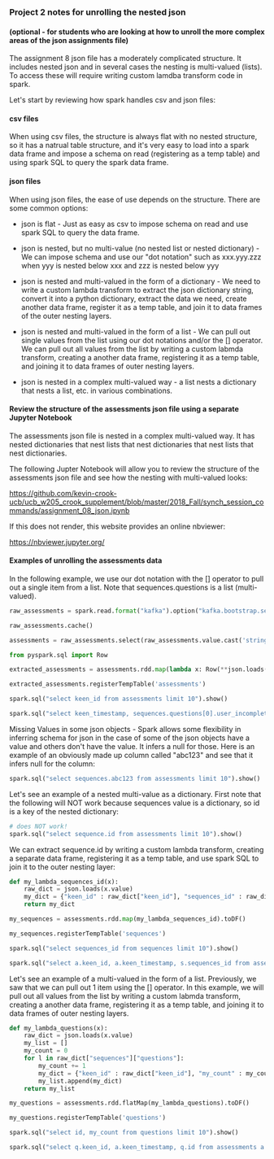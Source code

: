 ### Project 2 notes for unrolling the nested json  

#### (optional - for students who are looking at how to unroll the more complex areas of the json assignments file)

The assignment 8 json file has a moderately complicated structure.  It includes nested json and in several cases the nesting is multi-valued (lists).  To access these will require writing custom lamdba transform code in spark.

Let's start by reviewing how spark handles csv and json files:

#### csv files

When using csv files, the structure is always flat with no nested structure, so it has a natrual table structure, and it's very easy to load into a spark data frame and impose a schema on read (registering as a temp table) and using spark SQL to query the spark data frame.

#### json files

When using json files, the ease of use depends on the structure.  There are some common options:

* json is flat - Just as easy as csv to impose schema on read and use spark SQL to query the data frame.

* json is nested, but no multi-value (no nested list or nested dictionary) - We can impose schema and use our "dot notation" such as xxx.yyy.zzz when yyy is nested below xxx and zzz is nested below yyy

* json is nested and multi-valued in the form of a dictionary - We need to write a custom lambda transform to extract the json dictionary string, convert it into a python dictionary, extract the data we need, create another data frame, register it as a temp table, and join it to data frames of the outer nesting layers.

* json is nested and multi-valued in the form of a list - We can pull out single values from the list using our dot notations and/or the [] operator.  We can pull out all values from the list by writing a custom labmda transform, creating a another data frame, registering it as a temp table, and joining it to data frames of outer nesting layers.

* json is nested in a complex multi-valued way - a list nests a dictionary that nests a list, etc. in various combinations.

#### Review the structure of the assessments json file using a separate Jupyter Notebook

The assessments json file is nested in a complex multi-valued way.  It has nested dictionaries that nest lists that nest dictionaries that nest lists that nest dictionaries. 

The following Jupter Notebook will allow you to review the structure of the assessments json file and see how the nesting with multi-valued looks:

https://github.com/kevin-crook-ucb/ucb_w205_crook_supplement/blob/master/2018_Fall/synch_session_commands/assignment_08_json.ipynb

If this does not render, this website provides an online nbviewer:

https://nbviewer.jupyter.org/

#### Examples of unrolling the assessments data

In the following example, we use our dot notation with the [] operator to pull out a single item from a list.  Note that sequences.questions is a list (multi-valued).
```python
raw_assessments = spark.read.format("kafka").option("kafka.bootstrap.servers", "kafka:29092").option("subscribe","commits").option("startingOffsets", "earliest").option("endingOffsets", "latest").load() 

raw_assessments.cache()

assessments = raw_assessments.select(raw_assessments.value.cast('string'))

from pyspark.sql import Row

extracted_assessments = assessments.rdd.map(lambda x: Row(**json.loads(x.value))).toDF()

extracted_assessments.registerTempTable('assessments')

spark.sql("select keen_id from assessments limit 10").show()

spark.sql("select keen_timestamp, sequences.questions[0].user_incomplete from assessments limit 10").show()
```

Missing Values in some json objects - Spark allows some flexibility in inferring schema for json in the case of some of the json objects have a value and others don't have the value.  It infers a null for those.  Here is an example of an obviously made up column called "abc123" and see that it infers null for the column:
```python
spark.sql("select sequences.abc123 from assessments limit 10").show()
```

Let's see an example of a nested multi-value as a dictionary.  First note that the following will NOT work because sequences value is a dictionary, so id is a key of the nested dictionary:
```python
# does NOT work!
spark.sql("select sequence.id from assessments limit 10").show()
```

We can extract sequence.id by writing a custom lambda transform, creating a separate data frame, registering it as a temp table, and use spark SQL to join it to the outer nesting layer:
```python
def my_lambda_sequences_id(x):
    raw_dict = json.loads(x.value)
    my_dict = {"keen_id" : raw_dict["keen_id"], "sequences_id" : raw_dict["sequences"]["id"]}
    return my_dict

my_sequences = assessments.rdd.map(my_lambda_sequences_id).toDF()

my_sequences.registerTempTable('sequences')

spark.sql("select sequences_id from sequences limit 10").show()

spark.sql("select a.keen_id, a.keen_timestamp, s.sequences_id from assessments a join sequences s on a.keen_id = s.keen_id limit 10").show()
```

Let's see an example of a multi-valued in the form of a list.  Previously, we saw that we can pull out 1 item using the [] operator. In this example, we will pull out all values from the list by writing a custom labmda transform, creating a another data frame, registering it as a temp table, and joining it to data frames of outer nesting layers.
```python
def my_lambda_questions(x):
    raw_dict = json.loads(x.value)
    my_list = []
    my_count = 0
    for l in raw_dict["sequences"]["questions"]:
        my_count += 1
        my_dict = {"keen_id" : raw_dict["keen_id"], "my_count" : my_count, "id" : l["id"]}
        my_list.append(my_dict)
    return my_list

my_questions = assessments.rdd.flatMap(my_lambda_questions).toDF()

my_questions.registerTempTable('questions')

spark.sql("select id, my_count from questions limit 10").show()

spark.sql("select q.keen_id, a.keen_timestamp, q.id from assessments a join questions q on a.keen_id = q.keen_id limit 10").show()
```
